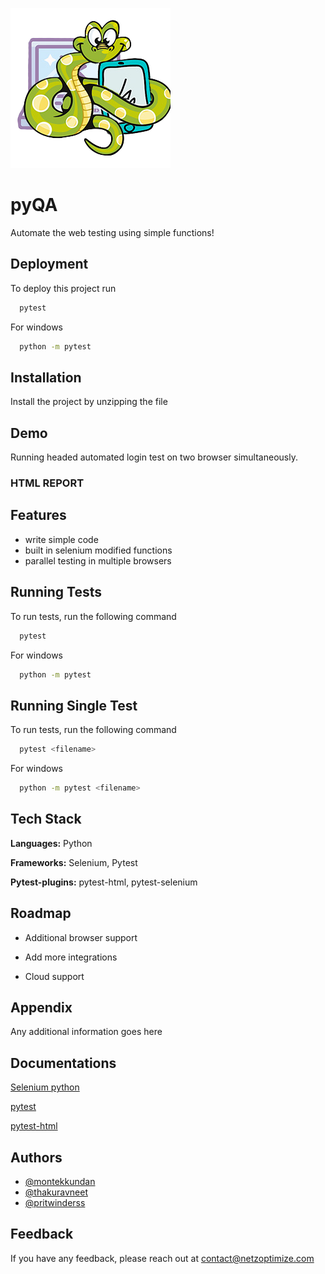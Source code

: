 
![](pyQA.png)

# pyQA

Automate the web testing using simple functions!




## Deployment

To deploy this project run

```bash
  pytest
```

For windows

```bash
  python -m pytest
```


## Installation

Install the project by unzipping the file

## Demo

Running headed automated login test on two browser simultaneously.



### HTML REPORT






## Features

- write simple code 
- built in selenium modified functions
- parallel testing in multiple browsers

## Running Tests

To run tests, run the following command

```bash
  pytest
```
For windows

```bash
  python -m pytest
```

## Running Single Test

To run tests, run the following command

```bash
  pytest <filename>
```
For windows

```bash
  python -m pytest <filename>
```

## Tech Stack

**Languages:** Python

**Frameworks:** Selenium, Pytest

**Pytest-plugins:** pytest-html, pytest-selenium


## Roadmap

- Additional browser support

- Add more integrations

- Cloud support



## Appendix

Any additional information goes here


## Documentations

[Selenium python](https://selenium-python.readthedocs.io)

[pytest](https://docs.pytest.org/en/7.1.x/contents.html)

[pytest-html](https://pytest-html.readthedocs.io/en/latest/)



## Authors

- [@montekkundan](https://www.github.com/Montekkundan)
- [@thakuravneet](https://github.com/thakuravneet)
- [@pritwinderss](https://github.com/pritwinderss)

## Feedback

If you have any feedback, please reach out at contact@netzoptimize.com
